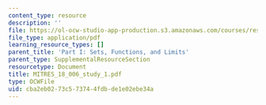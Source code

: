 ```yaml
---
content_type: resource
description: ''
file: https://ol-ocw-studio-app-production.s3.amazonaws.com/courses/res-18-006-calculus-revisited-single-variable-calculus-fall-2010/cba2eb0273c573744fdbde1e02ebe34a_MITRES_18_006_study_1.pdf
file_type: application/pdf
learning_resource_types: []
parent_title: 'Part I: Sets, Functions, and Limits'
parent_type: SupplementalResourceSection
resourcetype: Document
title: MITRES_18_006_study_1.pdf
type: OCWFile
uid: cba2eb02-73c5-7374-4fdb-de1e02ebe34a
---
```

